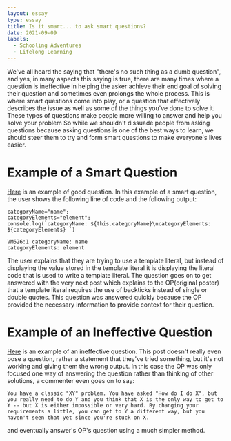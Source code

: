 ```yaml
---
layout: essay
type: essay
title: Is it smart... to ask smart questions?
date: 2021-09-09
labels:
  - Schooling Adventures
  - Lifelong Learning
---
```


We've all heard the saying that "there's no such thing as a dumb question", and yes, in many aspects this saying is true, there are many times where a question is ineffective in helping the asker achieve their end goal of solving their question and sometimes even prolongs the whole process. This is where smart questions come into play, or a question that effectively describes the issue as well as some of the things you've done to solve it. These types of questions make people more willing to answer and help you solve your problem So while we shouldn't dissuade people from asking questions because asking questions is one of the best ways to learn, we should steer them to try and form smart questions to make everyone's lives easier.

# Example of a Smart Question
[Here](https://stackoverflow.com/questions/37245679/ecmascript-template-literals-like-some-string-are-not-working) is an example of good question. In this example of a smart question, the user shows the following line of code and the following output:

```
categoryName="name";
categoryElements="element";
console.log(`categoryName: ${this.categoryName}\ncategoryElements: ${categoryElements} `) 
```
```
VM626:1 categoryName: name 
categoryElements: element
```
The user explains that they are trying to use a template literal, but instead of displaying the value stored in the template literal it is displaying the literal code that is used to write a template literal. The question goes on to get answered with the very next post which explains to the OP(original poster) that a template literal requires the use of backticks instead of single or double quotes. This question was answered quickly because the OP provided the necessary information to provide context for their question.

# Example of an Ineffective Question
[Here](https://stackoverflow.com/questions/42384565/return-json-object-with-duplicate-keys-using-c-sharp) is an example of an ineffective question. This post doesn't really even pose a question, rather a statement that they've tried something, but it's not working and giving them the wrong output. In this case the OP was only focused one way of answering the question rather than thinking of other solutions, a commenter even goes on to say: 
```
You have a classic "XY" problem. You have asked "How do I do X", but you really need to do Y and you think that X is the only way to get to Y -- but X is either impossible or very hard. By changing your requirements a little, you can get to Y a different way, but you haven't seen that yet since you're stuck on X.
```
and eventually answer's OP's question using a much simpler method.
